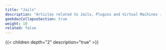 ```yaml
---
title: "Jails"
description: "Articles related to Jails, Plugins and Virtual Machines in TrueNAS CORE."
geekdocCollapseSection: true
weight: 10
related: false
---
```


{{< children depth="2" description="true" >}}
